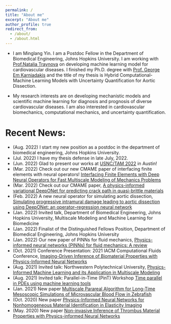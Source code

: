 ```yaml
---
permalink: /
title: "About me"
excerpt: "About me"
author_profile: true
redirect_from: 
  - /about/
  - /about.html
---
```


- I am Minglang Yin. I am a Postdoc Fellow in the Department of Biomedical Engineering, Johns Hopkins University. I am working with [Prof.Natalia Traynova](http://www.trayanovalab.org/) on developing machine learning model for cardiovascular diseases. I finished my Ph.D. degree with [Prof. George Em Karniadakis](https://www.brown.edu/research/projects/crunch/george-karniadakis) and the title of my thesis is Hybrid Computational-Machine Learning Models with Uncertainty Quantification for Aortic Dissection.

- My research interests are on developing mechanistic models and scientific machine learning for diagnosis and prognosis of diverse cardiovascular diseases. I am also interested in cardiovascular biomechanics, computational mechanics, and uncertainty quantification.

<!-- - [CV](http://minglangyin.github.io/files/Resume.pdf) -->

Recent News:
=====
- (Aug. 2022) I start my new position as a postdoc in the department of biomedical engineering, Johns Hopkins University.
- (Jul. 2022) I have my thesis defense in late July, 2022.
- (Jun. 2022) Glad to present our works at [USNC/TAM 2022](https://www.usnctam2022.org/) in Austin!
- (Mar. 2022) Check out our new CMAME paper of interfacing finite elements with neural operators! [Interfacing Finite Elements with Deep Neural Operators for Fast Multiscale Modeling of Mechanics Problems](https://www.sciencedirect.com/science/article/abs/pii/S0045782522002535)
- (Mar. 2022) Check out our CMAME paper, [A physics-informed variational DeepONet for predicting crack path in quasi-brittle materials](https://www.sciencedirect.com/science/article/pii/S004578252200010X)
- (Feb. 2022) A new neural operator for simulating aortic dissection, [Simulating progressive intramural damage leading to aortic dissection using DeepONet: an operator–regression neural network](https://royalsocietypublishing.org/doi/full/10.1098/rsif.2021.0670)
- (Jan. 2022) Invited talk, Department of Biomedical Engineering, Johns Hopkins University, Multiscale Modeling and Machine Learning for Biomedicine
- (Jan. 2022) Finalist of the Distinguished Fellows Position, Department of Biomedical Engineering, Johns Hopkins University
- (Jan. 2022) Our new paper of PINNs for fluid mechanics, [Physics-informed neural networks (PINNs) for fluid mechanics: A review](https://link.springer.com/article/10.1007/s10409-021-01148-1)
- (Oct. 2021) Conference Presentation: 2021 IACM Computational Fluids Conference, [Imaging-Driven Inference of Biomaterial Properties with Physics-Informed Neural Networks]()
- (Aug. 2021) Invited talk: Northwestern Polytechnical University, [Physics-Informed Machine Learning and its Application in Multiscale Modeling]()
- (Aug. 2021) Invited talk: Parallel-in-Time (PinT) Workshop [Time parallel in PDEs using machine learning tools](https://conferences.math.mtu.edu/pint2021/program/)
- (Jan. 2021) New paper [Multiscale Parareal Algorithm for Long-Time Mesoscopic Simulations of Microvascular Blood Flow in Zebrafish](https://link.springer.com/article/10.1007/s00466-021-02062-w)
- (Oct. 2020) New paper [Physics-Informed Neural Networks for Nonhomogeneous Material Identification in Elasticity Imaging](https://arxiv.org/abs/2009.04525)
- (May. 2020) New paper [Non-invasive Inference of Thrombus Material Properties with Physics-informed Neural Networks](https://www.sciencedirect.com/science/article/abs/pii/S004578252030788X)
